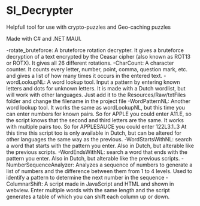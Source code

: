# SI_Decrypter
Helpfull tool for use with crypto-puzzles and Geo-caching puzzles

Made with C# and .NET MAUI.


-rotate_bruteforce: A bruteforce rotation decrypter. It gives a bruteforce decryption of a text encrypted by the Ceasar cipher (also known as ROT13 or ROTX). It gives all 26 different rotations.
-CharCount: A character counter. It counts every letter, number, point, comma, question mark, etc. and gives a list of how many times it occurs in the entered text.
-wordLookupNL: A word lookup tool. Input a pattern by entering known letters and dots for unknown letters. It is made with a Dutch wordlist, but will work with other languages. Just add it to the Resources/Raw/txtFiles folder and change the filename in the project file
-WordPatternNL: Another word lookup tool. It works the same as wordLookupNL, but this time you can enter numbers for known pairs. So for APPLE you could enter A11.E, so the script knows that the second and third letters are the same. It works with multiple pairs too. So for APPLESAUCE you could enter 122L3.1..3  At this time this script too is only available in Dutch, but can be altered for other languages the same way as the previous.
-WordStartsWithNL: search a word that starts with the pattern you enter. Also in Dutch, but alterable like the previous scripts.
-WordEndsWithNL: search a word that ends with the pattern you enter. Also in Dutch, but alterable like the previous scripts.
-NumberSequenceAnalyzer: Analyzes a sequence of numbers to generate a list of numbers and the difference between them from 1 to 4 levels. Used to identify a pattern to determine the next number in the sequence
-ColumnarShift: A script made in JavaScript and HTML and shown in webview. Enter multiple words with the same length and the script generates a table of which you can shift each column up or down.
